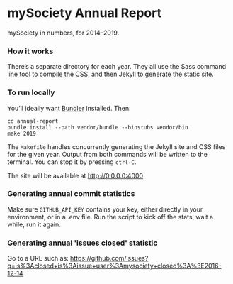 # mySociety Annual Report

mySociety in numbers, for 2014–2019.

### How it works

There’s a separate directory for each year. They all use the Sass command line
tool to compile the CSS, and then Jekyll to generate the static site.

### To run locally

You’ll ideally want [Bundler](http://bundler.io/) installed. Then:

```
cd annual-report
bundle install --path vendor/bundle --binstubs vendor/bin
make 2019
```

The `Makefile` handles concurrently generating the Jekyll site and CSS files
for the given year. Output from both commands will be written to the terminal.
You can stop it by pressing `ctrl-C`.

The site will be available at http://0.0.0.0:4000

### Generating annual commit statistics

Make sure `GITHUB_API_KEY` contains your key, either directly in your
environment, or in a .env file. Run the script to kick off the stats,
wait a while, run it again.

### Generating annual 'issues closed' statistic

Go to a URL such as:
https://github.com/issues?q=is%3Aclosed+is%3Aissue+user%3Amysociety+closed%3A%3E2016-12-14
